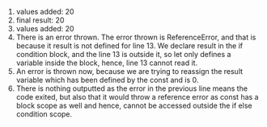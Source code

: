 1. values added: 20
2. final result: 20
3. values added: 20
4. There is an error thrown. The error thrown is ReferenceError, and that is because it result is not defined for line 13. We declare
result in the if condition block, and the line 13 is outside it, so let only defines a variable inside the block, hence, line 13 cannot
read it.
5. An error is thrown now, because we are trying to reassign the result variable which has been defined by the const and is 0. 
6. There is nothing outputted as the error in the previous line means the code exited, but also that it would throw a reference error
as const has a block scope as well and hence, cannot be accessed outside the if else condition scope. 
